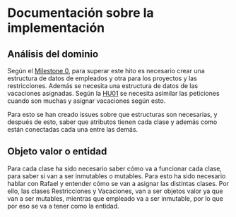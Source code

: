 # Documentación sobre la implementación
## Análisis del dominio
Según el [Milestone 0](https://github.com/RafaelT00/AutoIV/milestone/6), para superar este hito es necesario crear una estructura de datos de empleados y otra para los proyectos y las restricciones. Además se necesita una estructura de datos de las vacaciones asignadas. Según la [HU01](https://github.com/RafaelT00/AutoIV/issues/7) se necesita asimilar las peticiones cuando son muchas y asignar vacaciones según esto.

Para esto se han creado issues sobre que estructuras son necesarias, y después de esto, saber que atributos tienen cada clase y además como están conectadas cada una entre las demás.

## Objeto valor o entidad
Para cada clase ha sido necesario saber cómo va a funcionar cada clase, para saber si van a ser inmutables o mutables. Para esto ha sido necesario hablar con Rafael y entender cómo se van a asignar las distintas clases. Por ello, las clases Restricciones y Vacaciones, van a ser objetos valor ya que van a ser mutables, mientras que empleado va a ser inmutable, por lo que por eso se va a tener como la entidad.
